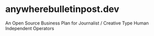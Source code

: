 # anywherebulletinpost.dev
An Open Source Business Plan for Journalist / Creative Type Human Independent Operators
